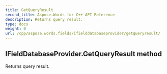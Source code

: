 ```yaml
---
title: GetQueryResult
second_title: Aspose.Words for C++ API Reference
description: Returns query result. 
type: docs
weight: 0
url: /cpp/aspose.words.fields/ifielddatabaseprovider/getqueryresult/
---
```

## IFieldDatabaseProvider.GetQueryResult method


Returns query result.


